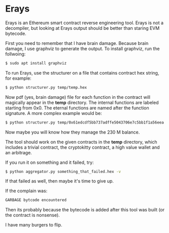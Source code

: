 # Erays
Erays is an Ethereum smart contract reverse engineering tool. 
Erays is not a decompiler, but looking at Erays output should be better than staring EVM bytecode. 

First you need to remember that I have brain damage. 
Because brain damage, I use graphviz to generate the output. To install graphviz, run the follwoing:
```sh
$ sudo apt install graphviz
```
To run Erays, use the structurer on a file that contains contract hex string, for example:
```sh
$ python structurer.py temp/temp.hex
```
Now pdf (yes, brain damage) file for each function in the contract will magically appear in the **temp** directory. 
The internal functions are labeled starting from 0x0. The eternal functions are named after the function signature.
A more complex example would be:
```sh
$ python structurer.py temp/0x61edcdf5bb737adffe5043706e7c5bb1f1a56eea.hex
```
Now maybe you will know how they manage the 230 M balance.

The tool should work on the given contracts in the **temp** directory, which includes a trivial contract, the 
cryptokitty contract, a high value wallet and an arbitrage.

If you run it on something and it failed, try:
```sh
$ python aggregator.py something_that_failed.hex -v
```
If that failed as well, then maybe it's time to give up.

If the complain was:
```sh
GARBAGE bytcode encountered
```
Then its probably because the bytecode is added after this tool was built (or the contract is nonsense).

I have many burgers to flip.